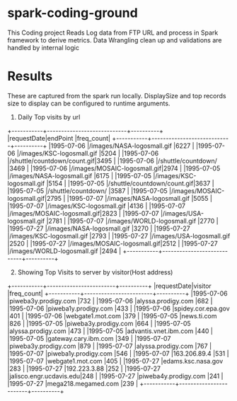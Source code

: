 # spark-coding-ground
This Coding project Reads Log data from FTP URL and process in Spark framework to derive metrics. Data Wrangling clean up and validations are handled by internal logic

# Results

These are captured from the spark run locally. DisplaySize and top records size to display can be configured to runtime arguments.

1. Daily Top visits by url
 
+-----------+----------------------------+----------+
|requestDate|endPoint                    |freq_count|
+-----------+----------------------------+----------+
|1995-07-06 |/images/NASA-logosmall.gif  |6227      |
|1995-07-06 |/images/KSC-logosmall.gif   |5204      |
|1995-07-06 |/shuttle/countdown/count.gif|3495      |
|1995-07-06 |/shuttle/countdown/         |3469      |
|1995-07-06 |/images/MOSAIC-logosmall.gif|2974      |
|1995-07-05 |/images/NASA-logosmall.gif  |6175      |
|1995-07-05 |/images/KSC-logosmall.gif   |5154      |
|1995-07-05 |/shuttle/countdown/count.gif|3637      |
|1995-07-05 |/shuttle/countdown/         |3587      |
|1995-07-05 |/images/MOSAIC-logosmall.gif|2795      |
|1995-07-07 |/images/NASA-logosmall.gif  |5055      |
|1995-07-07 |/images/KSC-logosmall.gif   |4136      |
|1995-07-07 |/images/MOSAIC-logosmall.gif|2823      |
|1995-07-07 |/images/USA-logosmall.gif   |2781      |
|1995-07-07 |/images/WORLD-logosmall.gif |2770      |
|1995-07-27 |/images/NASA-logosmall.gif  |3270      |
|1995-07-27 |/images/KSC-logosmall.gif   |2793      |
|1995-07-27 |/images/USA-logosmall.gif   |2520      |
|1995-07-27 |/images/MOSAIC-logosmall.gif|2512      |
|1995-07-27 |/images/WORLD-logosmall.gif |2494      |
+-----------+----------------------------+----------+

2. Showing Top Visits to server by visitor(Host address)

+-----------+------------------------+----------+
|requestDate|visitor                 |freq_count|
+-----------+------------------------+----------+
|1995-07-06 |piweba3y.prodigy.com    |732       |
|1995-07-06 |alyssa.prodigy.com      |682       |
|1995-07-06 |piweba1y.prodigy.com    |433       |
|1995-07-06 |spidey.cor.epa.gov      |401       |
|1995-07-06 |webgate1.mot.com        |379       |
|1995-07-05 |news.ti.com             |826       |
|1995-07-05 |piweba3y.prodigy.com    |664       |
|1995-07-05 |alyssa.prodigy.com      |473       |
|1995-07-05 |advantis.vnet.ibm.com   |440       |
|1995-07-05 |gateway.cary.ibm.com    |349       |
|1995-07-07 |piweba3y.prodigy.com    |879       |
|1995-07-07 |alyssa.prodigy.com      |767       |
|1995-07-07 |piweba1y.prodigy.com    |546       |
|1995-07-07 |163.206.89.4            |531       |
|1995-07-07 |webgate1.mot.com        |405       |
|1995-07-27 |edams.ksc.nasa.gov      |283       |
|1995-07-27 |192.223.3.88            |252       |
|1995-07-27 |jalisco.engr.ucdavis.edu|248       |
|1995-07-27 |piweba4y.prodigy.com    |241       |
|1995-07-27 |mega218.megamed.com     |239       |
+-----------+------------------------+----------+
